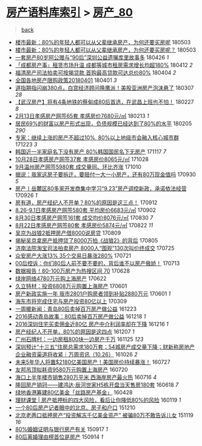 [房产语料库索引](../../README.md)  > [房产_80](房产_80.md)
====
> [back](../README.md)

- [楼市最新：80%的年轻人都可以从父辈继承房产，为何还要买房呢](http://jkwz.applinzi.com/ittc/7098883576047338513.html#%E6%A5%BC%E5%B8%82%E6%9C%80%E6%96%B0%EF%BC%9A80%25%E7%9A%84%E5%B9%B4%E8%BD%BB%E4%BA%BA%E9%83%BD%E5%8F%AF%E4%BB%A5%E4%BB%8E%E7%88%B6%E8%BE%88%E7%BB%A7%E6%89%BF%E6%88%BF%E4%BA%A7%EF%BC%8C%E4%B8%BA%E4%BD%95%E8%BF%98%E8%A6%81%E4%B9%B0%E6%88%BF%E5%91%A2) 180503  
- [楼市最新：80%的年轻人都可以从父辈继承房产，为何还要买房呢？](http://jkwz.applinzi.com/ittc/7098815129913394182.html#%E6%A5%BC%E5%B8%82%E6%9C%80%E6%96%B0%EF%BC%9A80%25%E7%9A%84%E5%B9%B4%E8%BD%BB%E4%BA%BA%E9%83%BD%E5%8F%AF%E4%BB%A5%E4%BB%8E%E7%88%B6%E8%BE%88%E7%BB%A7%E6%89%BF%E6%88%BF%E4%BA%A7%EF%BC%8C%E4%B8%BA%E4%BD%95%E8%BF%98%E8%A6%81%E4%B9%B0%E6%88%BF%E5%91%A2%EF%BC%9F) 180503  
- [一套房产80岁阿公赠与“90后”深圳公益遗嘱库里故事多](http://jkwz.applinzi.com/ittc/7096223541332804614.html#%E4%B8%80%E5%A5%97%E6%88%BF%E4%BA%A780%E5%B2%81%E9%98%BF%E5%85%AC%E8%B5%A0%E4%B8%8E%E2%80%9C90%E5%90%8E%E2%80%9D%E6%B7%B1%E5%9C%B3%E5%85%AC%E7%9B%8A%E9%81%97%E5%98%B1%E5%BA%93%E9%87%8C%E6%95%85%E4%BA%8B%E5%A4%9A) 180426 *1* 
- [「成都房产事」租赁市场升温 成都等城市租房需求增长均超180%](http://jkwz.applinzi.com/ittc/7091053457895326726.html#%E3%80%8C%E6%88%90%E9%83%BD%E6%88%BF%E4%BA%A7%E4%BA%8B%E3%80%8D%E7%A7%9F%E8%B5%81%E5%B8%82%E5%9C%BA%E5%8D%87%E6%B8%A9+%E6%88%90%E9%83%BD%E7%AD%89%E5%9F%8E%E5%B8%82%E7%A7%9F%E6%88%BF%E9%9C%80%E6%B1%82%E5%A2%9E%E9%95%BF%E5%9D%87%E8%B6%85180%25) 180412 *2* 
- [福清房产司法拍卖可按揭贷款 首购最高贷款可达总价80%](http://jkwz.applinzi.com/ittc/7088202931985974282.html#%E7%A6%8F%E6%B8%85%E6%88%BF%E4%BA%A7%E5%8F%B8%E6%B3%95%E6%8B%8D%E5%8D%96%E5%8F%AF%E6%8C%89%E6%8F%AD%E8%B4%B7%E6%AC%BE+%E9%A6%96%E8%B4%AD%E6%9C%80%E9%AB%98%E8%B4%B7%E6%AC%BE%E5%8F%AF%E8%BE%BE%E6%80%BB%E4%BB%B780%25) 180404 *2* 
- [全国各地房产限购政策20180401](http://jkwz.applinzi.com/ittc/7087059692927058951.html#%E5%85%A8%E5%9B%BD%E5%90%84%E5%9C%B0%E6%88%BF%E4%BA%A7%E9%99%90%E8%B4%AD%E6%94%BF%E7%AD%9620180401) 180401 *3* 
- [道指期指闪崩380点，白宫经济顾问换鹰派！美股亚洲房产泡沫悬了](http://jkwz.applinzi.com/ittc/7077770693892899856.html#%E9%81%93%E6%8C%87%E6%9C%9F%E6%8C%87%E9%97%AA%E5%B4%A9380%E7%82%B9%EF%BC%8C%E7%99%BD%E5%AE%AB%E7%BB%8F%E6%B5%8E%E9%A1%BE%E9%97%AE%E6%8D%A2%E9%B9%B0%E6%B4%BE%EF%BC%81%E7%BE%8E%E8%82%A1%E4%BA%9A%E6%B4%B2%E6%88%BF%E4%BA%A7%E6%B3%A1%E6%B2%AB%E6%82%AC%E4%BA%86) 180307 *28* 
- [【武汉房产】将有4条地铁的蔡甸成80后首选，在武昌上班也不怕！](http://jkwz.applinzi.com/ittc/7074807830781887499.html#%E3%80%90%E6%AD%A6%E6%B1%89%E6%88%BF%E4%BA%A7%E3%80%91%E5%B0%86%E6%9C%894%E6%9D%A1%E5%9C%B0%E9%93%81%E7%9A%84%E8%94%A1%E7%94%B8%E6%88%9080%E5%90%8E%E9%A6%96%E9%80%89%EF%BC%8C%E5%9C%A8%E6%AD%A6%E6%98%8C%E4%B8%8A%E7%8F%AD%E4%B9%9F%E4%B8%8D%E6%80%95%EF%BC%81) 180227 *8* 
- [2月13日孝感房产网签65套 孝感房价7680元/㎡](http://jkwz.applinzi.com/ittc/7069679299806626823.html#2%E6%9C%8813%E6%97%A5%E5%AD%9D%E6%84%9F%E6%88%BF%E4%BA%A7%E7%BD%91%E7%AD%BE65%E5%A5%97+%E5%AD%9D%E6%84%9F%E6%88%BF%E4%BB%B77680%E5%85%83%2F%E3%8E%A1) 180213 *1* 
- [居民69%的财富以房产形式出现，负债规模已经达到了80%的水平](http://jkwz.applinzi.com/ittc/7066259152349692938.html#%E5%B1%85%E6%B0%9169%25%E7%9A%84%E8%B4%A2%E5%AF%8C%E4%BB%A5%E6%88%BF%E4%BA%A7%E5%BD%A2%E5%BC%8F%E5%87%BA%E7%8E%B0%EF%BC%8C%E8%B4%9F%E5%80%BA%E8%A7%84%E6%A8%A1%E5%B7%B2%E7%BB%8F%E8%BE%BE%E5%88%B0%E4%BA%8680%25%E7%9A%84%E6%B0%B4%E5%B9%B3) 180205 *290* 
- [专家：继续上涨的房产不超过10%, 80%以上地级市会融入核心城市群](http://jkwz.applinzi.com/ittc/7050239988959020049.html#%E4%B8%93%E5%AE%B6%EF%BC%9A%E7%BB%A7%E7%BB%AD%E4%B8%8A%E6%B6%A8%E7%9A%84%E6%88%BF%E4%BA%A7%E4%B8%8D%E8%B6%85%E8%BF%8710%25%2C+80%25%E4%BB%A5%E4%B8%8A%E5%9C%B0%E7%BA%A7%E5%B8%82%E4%BC%9A%E8%9E%8D%E5%85%A5%E6%A0%B8%E5%BF%83%E5%9F%8E%E5%B8%82%E7%BE%A4) 171223 *3* 
- [韩国近一半家庭名下没有房产 80%韩国国民名下无房产](http://jkwz.applinzi.com/ittc/7036932974153565201.html#%E9%9F%A9%E5%9B%BD%E8%BF%91%E4%B8%80%E5%8D%8A%E5%AE%B6%E5%BA%AD%E5%90%8D%E4%B8%8B%E6%B2%A1%E6%9C%89%E6%88%BF%E4%BA%A7+80%25%E9%9F%A9%E5%9B%BD%E5%9B%BD%E6%B0%91%E5%90%8D%E4%B8%8B%E6%97%A0%E6%88%BF%E4%BA%A7) 171117 *7* 
- [10月28日孝感房产网签37套 孝感房价8065元/㎡](http://jkwz.applinzi.com/ittc/7029548753495786513.html#10%E6%9C%8828%E6%97%A5%E5%AD%9D%E6%84%9F%E6%88%BF%E4%BA%A7%E7%BD%91%E7%AD%BE37%E5%A5%97+%E5%AD%9D%E6%84%9F%E6%88%BF%E4%BB%B78065%E5%85%83%2F%E3%8E%A1) 171028  
- [9月温州房产网签5980套 成交量同、环比齐涨](http://jkwz.applinzi.com/ittc/7022827579336295440.html#9%E6%9C%88%E6%B8%A9%E5%B7%9E%E6%88%BF%E4%BA%A7%E7%BD%91%E7%AD%BE5980%E5%A5%97+%E6%88%90%E4%BA%A4%E9%87%8F%E5%90%8C%E3%80%81%E7%8E%AF%E6%AF%94%E9%BD%90%E6%B6%A8) 171010  
- [据说：我家这房子要拆迁，要赔付一大一小房产，还有80万现金值吗](http://jkwz.applinzi.com/ittc/7019129703582139408.html#%E6%8D%AE%E8%AF%B4%EF%BC%9A%E6%88%91%E5%AE%B6%E8%BF%99%E6%88%BF%E5%AD%90%E8%A6%81%E6%8B%86%E8%BF%81%EF%BC%8C%E8%A6%81%E8%B5%94%E4%BB%98%E4%B8%80%E5%A4%A7%E4%B8%80%E5%B0%8F%E6%88%BF%E4%BA%A7%EF%BC%8C%E8%BF%98%E6%9C%8980%E4%B8%87%E7%8E%B0%E9%87%91%E5%80%BC%E5%90%97) 170930 *5* 
- [房产丨岳麓区80多家开发商集中学习“9.23”房产调控新政，承诺依法经营](http://jkwz.applinzi.com/ittc/7017668497906336784.html#%E6%88%BF%E4%BA%A7%E4%B8%A8%E5%B2%B3%E9%BA%93%E5%8C%BA80%E5%A4%9A%E5%AE%B6%E5%BC%80%E5%8F%91%E5%95%86%E9%9B%86%E4%B8%AD%E5%AD%A6%E4%B9%A0%E2%80%9C9.23%E2%80%9D%E6%88%BF%E4%BA%A7%E8%B0%83%E6%8E%A7%E6%96%B0%E6%94%BF%EF%BC%8C%E6%89%BF%E8%AF%BA%E4%BE%9D%E6%B3%95%E7%BB%8F%E8%90%A5) 170926 *1* 
- [房有道，房产经纪人不开单？80%的原因是这三点！](http://jkwz.applinzi.com/ittc/7012387541876212753.html#%E6%88%BF%E6%9C%89%E9%81%93%EF%BC%8C%E6%88%BF%E4%BA%A7%E7%BB%8F%E7%BA%AA%E4%BA%BA%E4%B8%8D%E5%BC%80%E5%8D%95%EF%BC%9F80%25%E7%9A%84%E5%8E%9F%E5%9B%A0%E6%98%AF%E8%BF%99%E4%B8%89%E7%82%B9%EF%BC%81) 170912  
- [8.26-9.1日孝感房产网签580套 平均房价6683元/㎡](http://jkwz.applinzi.com/ittc/7008678160185689105.html#8.26-9.1%E6%97%A5%E5%AD%9D%E6%84%9F%E6%88%BF%E4%BA%A7%E7%BD%91%E7%AD%BE580%E5%A5%97+%E5%B9%B3%E5%9D%87%E6%88%BF%E4%BB%B76683%E5%85%83%2F%E3%8E%A1) 170902  
- [8月30日孝感房产网签161套 成交均价8076元/㎡](http://jkwz.applinzi.com/ittc/7007656872574977041.html#8%E6%9C%8830%E6%97%A5%E5%AD%9D%E6%84%9F%E6%88%BF%E4%BA%A7%E7%BD%91%E7%AD%BE161%E5%A5%97+%E6%88%90%E4%BA%A4%E5%9D%87%E4%BB%B78076%E5%85%83%2F%E3%8E%A1) 170830 *7* 
- [8月22日孝感房产网签80套 孝感房价5874元/㎡](http://jkwz.applinzi.com/ittc/7004688147911541777.html#8%E6%9C%8822%E6%97%A5%E5%AD%9D%E6%84%9F%E6%88%BF%E4%BA%A7%E7%BD%91%E7%AD%BE80%E5%A5%97+%E5%AD%9D%E6%84%9F%E6%88%BF%E4%BB%B75874%E5%85%83%2F%E3%8E%A1) 170822 *11* 
- [吴京为战狼2抵押房产借8000说房贷](http://jkwz.applinzi.com/ittc/6998821571740042257.html#%E5%90%B4%E4%BA%AC%E4%B8%BA%E6%88%98%E7%8B%BC2%E6%8A%B5%E6%8A%BC%E6%88%BF%E4%BA%A7%E5%80%9F8000%E8%AF%B4%E6%88%BF%E8%B4%B7) 170809  
- [揭秘吴京拿房产抵押贷了8000万拍《战狼2》的背后](http://jkwz.applinzi.com/ittc/6997972999784104976.html#%E6%8F%AD%E7%A7%98%E5%90%B4%E4%BA%AC%E6%8B%BF%E6%88%BF%E4%BA%A7%E6%8A%B5%E6%8A%BC%E8%B4%B7%E4%BA%868000%E4%B8%87%E6%8B%8D%E3%80%8A%E6%88%98%E7%8B%BC2%E3%80%8B%E7%9A%84%E8%83%8C%E5%90%8E) 170805  
- [济南法院淘宝司法拍卖房产 8000人“围观”130次叫价终成交](http://jkwz.applinzi.com/ittc/6994334877301081104.html#%E6%B5%8E%E5%8D%97%E6%B3%95%E9%99%A2%E6%B7%98%E5%AE%9D%E5%8F%B8%E6%B3%95%E6%8B%8D%E5%8D%96%E6%88%BF%E4%BA%A7+8000%E4%BA%BA%E2%80%9C%E5%9B%B4%E8%A7%82%E2%80%9D130%E6%AC%A1%E5%8F%AB%E4%BB%B7%E7%BB%88%E6%88%90%E4%BA%A4) 170725  
- [众安房产大涨13% 35个交易日暴涨280%](http://jkwz.applinzi.com/ittc/6992759630076576785.html#%E4%BC%97%E5%AE%89%E6%88%BF%E4%BA%A7%E5%A4%A7%E6%B6%A813%25+35%E4%B8%AA%E4%BA%A4%E6%98%93%E6%97%A5%E6%9A%B4%E6%B6%A8280%25) 170721  
- [00后控诉：你们80后人前不要不要的，背后谁不以房产傲娇！](http://jkwz.applinzi.com/ittc/6989781587057968144.html#00%E5%90%8E%E6%8E%A7%E8%AF%89%EF%BC%9A%E4%BD%A0%E4%BB%AC80%E5%90%8E%E4%BA%BA%E5%89%8D%E4%B8%8D%E8%A6%81%E4%B8%8D%E8%A6%81%E7%9A%84%EF%BC%8C%E8%83%8C%E5%90%8E%E8%B0%81%E4%B8%8D%E4%BB%A5%E6%88%BF%E4%BA%A7%E5%82%B2%E5%A8%87%EF%BC%81) 170713  
- [数据报告！80-100万房产为热搜区间 70](http://jkwz.applinzi.com/ittc/6984274061348570117.html#%E6%95%B0%E6%8D%AE%E6%8A%A5%E5%91%8A%EF%BC%8180-100%E4%B8%87%E6%88%BF%E4%BA%A7%E4%B8%BA%E7%83%AD%E6%90%9C%E5%8C%BA%E9%97%B4+70) 170628  
- [绿岸网络4780万元购上海房产](http://jkwz.applinzi.com/ittc/6982049071119205381.html#%E7%BB%BF%E5%B2%B8%E7%BD%91%E7%BB%9C4780%E4%B8%87%E5%85%83%E8%B4%AD%E4%B8%8A%E6%B5%B7%E6%88%BF%E4%BA%A7) 170622  
- [久立特材：投资6808万元购置上海房产](http://jkwz.applinzi.com/ittc/6974120583410222085.html#%E4%B9%85%E7%AB%8B%E7%89%B9%E6%9D%90%EF%BC%9A%E6%8A%95%E8%B5%846808%E4%B8%87%E5%85%83%E8%B4%AD%E7%BD%AE%E4%B8%8A%E6%B5%B7%E6%88%BF%E4%BA%A7) 170601  
- [房产新政实施一年 我市2801户购房者领到补贴2880万元](http://jkwz.applinzi.com/ittc/6974123402162865157.html#%E6%88%BF%E4%BA%A7%E6%96%B0%E6%94%BF%E5%AE%9E%E6%96%BD%E4%B8%80%E5%B9%B4+%E6%88%91%E5%B8%822801%E6%88%B7%E8%B4%AD%E6%88%BF%E8%80%85%E9%A2%86%E5%88%B0%E8%A1%A5%E8%B4%B42880%E4%B8%87%E5%85%83) 170601 *1* 
- [海东市将完成住宅与房产投资80亿以上](http://jkwz.applinzi.com/ittc/6942962822987383812.html#%E6%B5%B7%E4%B8%9C%E5%B8%82%E5%B0%86%E5%AE%8C%E6%88%90%E4%BD%8F%E5%AE%85%E4%B8%8E%E6%88%BF%E4%BA%A7%E6%8A%95%E8%B5%8480%E4%BA%BF%E4%BB%A5%E4%B8%8A) 170309  
- [一周暖新闻：青岛80后卖掉百万房产做公益](http://jkwz.applinzi.com/ittc/6914808069791155205.html#%E4%B8%80%E5%91%A8%E6%9A%96%E6%96%B0%E9%97%BB%EF%BC%9A%E9%9D%92%E5%B2%9B80%E5%90%8E%E5%8D%96%E6%8E%89%E7%99%BE%E4%B8%87%E6%88%BF%E4%BA%A7%E5%81%9A%E5%85%AC%E7%9B%8A) 161223  
- [2016感动青岛故事：80后卖掉百万房产做公益](http://jkwz.applinzi.com/ittc/6912871252586136580.html#2016%E6%84%9F%E5%8A%A8%E9%9D%92%E5%B2%9B%E6%95%85%E4%BA%8B%EF%BC%9A80%E5%90%8E%E5%8D%96%E6%8E%89%E7%99%BE%E4%B8%87%E6%88%BF%E4%BA%A7%E5%81%9A%E5%85%AC%E7%9B%8A) 161218 *1* 
- [2016深圳住宅买卖佣金近80亿 房产中介利润率却在下降](http://jkwz.applinzi.com/ittc/6912193650418516996.html#2016%E6%B7%B1%E5%9C%B3%E4%BD%8F%E5%AE%85%E4%B9%B0%E5%8D%96%E4%BD%A3%E9%87%91%E8%BF%9180%E4%BA%BF+%E6%88%BF%E4%BA%A7%E4%B8%AD%E4%BB%8B%E5%88%A9%E6%B6%A6%E7%8E%87%E5%8D%B4%E5%9C%A8%E4%B8%8B%E9%99%8D) 161216 *1* 
- [房产经纪人不开单，80%的原因是这四点](http://jkwz.applinzi.com/ittc/6908994879643714564.html#%E6%88%BF%E4%BA%A7%E7%BB%8F%E7%BA%AA%E4%BA%BA%E4%B8%8D%E5%BC%80%E5%8D%95%EF%BC%8C80%25%E7%9A%84%E5%8E%9F%E5%9B%A0%E6%98%AF%E8%BF%99%E5%9B%9B%E7%82%B9) 161207 *1* 
- [广州石牌村：一边房租800块一边房产千万](http://jkwz.applinzi.com/ittc/6904437447009502212.html#%E5%B9%BF%E5%B7%9E%E7%9F%B3%E7%89%8C%E6%9D%91%EF%BC%9A%E4%B8%80%E8%BE%B9%E6%88%BF%E7%A7%9F800%E5%9D%97%E4%B8%80%E8%BE%B9%E6%88%BF%E4%BA%A7%E5%8D%83%E4%B8%87) 161125 *123* 
- [深圳预计“十三五”住房总需求180万套；54城房产成交量下降；财新称房地产企业融资渠道将收紧｜万周资讯（10.26）](http://jkwz.applinzi.com/ittc/6893371170878915589.html#%E6%B7%B1%E5%9C%B3%E9%A2%84%E8%AE%A1%E2%80%9C%E5%8D%81%E4%B8%89%E4%BA%94%E2%80%9D%E4%BD%8F%E6%88%BF%E6%80%BB%E9%9C%80%E6%B1%82180%E4%B8%87%E5%A5%97%EF%BC%9B54%E5%9F%8E%E6%88%BF%E4%BA%A7%E6%88%90%E4%BA%A4%E9%87%8F%E4%B8%8B%E9%99%8D%EF%BC%9B%E8%B4%A2%E6%96%B0%E7%A7%B0%E6%88%BF%E5%9C%B0%E4%BA%A7%E4%BC%81%E4%B8%9A%E8%9E%8D%E8%B5%84%E6%B8%A0%E9%81%93%E5%B0%86%E6%94%B6%E7%B4%A7%EF%BD%9C%E4%B8%87%E5%91%A8%E8%B5%84%E8%AE%AF%EF%BC%8810.26%EF%BC%89) 161026 *2* 
- [未来5年华人将置$2180亿美国房产！美国房价持续暴涨！](http://jkwz.applinzi.com/ittc/6859474257284957188.html#%E6%9C%AA%E6%9D%A55%E5%B9%B4%E5%8D%8E%E4%BA%BA%E5%B0%86%E7%BD%AE%242180%E4%BA%BF%E7%BE%8E%E5%9B%BD%E6%88%BF%E4%BA%A7%EF%BC%81%E7%BE%8E%E5%9B%BD%E6%88%BF%E4%BB%B7%E6%8C%81%E7%BB%AD%E6%9A%B4%E6%B6%A8%EF%BC%81) 160727  
- [友邦吊顶拟耗资9580万元购置上海房产](http://jkwz.applinzi.com/ittc/6857028477404054533.html#%E5%8F%8B%E9%82%A6%E5%90%8A%E9%A1%B6%E6%8B%9F%E8%80%97%E8%B5%849580%E4%B8%87%E5%85%83%E8%B4%AD%E7%BD%AE%E4%B8%8A%E6%B5%B7%E6%88%BF%E4%BA%A7) 160720  
- [海口上半年楼市销售280万平米 西海岸房产最火热](http://jkwz.applinzi.com/ittc/6855511890566054916.html#%E6%B5%B7%E5%8F%A3%E4%B8%8A%E5%8D%8A%E5%B9%B4%E6%A5%BC%E5%B8%82%E9%94%80%E5%94%AE280%E4%B8%87%E5%B9%B3%E7%B1%B3+%E8%A5%BF%E6%B5%B7%E5%B2%B8%E6%88%BF%E4%BA%A7%E6%9C%80%E7%81%AB%E7%83%AD) 160716 *4* 
- [隆回房产销冠——建鸿达·辰河世家H5栋开盘当天售房180套](http://jkwz.applinzi.com/ittc/6845079701953184772.html#%E9%9A%86%E5%9B%9E%E6%88%BF%E4%BA%A7%E9%94%80%E5%86%A0%E2%80%94%E2%80%94%E5%BB%BA%E9%B8%BF%E8%BE%BE%C2%B7%E8%BE%B0%E6%B2%B3%E4%B8%96%E5%AE%B6H5%E6%A0%8B%E5%BC%80%E7%9B%98%E5%BD%93%E5%A4%A9%E5%94%AE%E6%88%BF180%E5%A5%97) 160618 *7* 
- [绿地香港筹建80亿美金「丝路房产基金」](http://jkwz.applinzi.com/ittc/6825535639176872964.html#%E7%BB%BF%E5%9C%B0%E9%A6%99%E6%B8%AF%E7%AD%B9%E5%BB%BA80%E4%BA%BF%E7%BE%8E%E9%87%91%E3%80%8C%E4%B8%9D%E8%B7%AF%E6%88%BF%E4%BA%A7%E5%9F%BA%E9%87%91%E3%80%8D) 160428  
- [理财课堂 | 房产抵押标的四大风险，看后让你降低80%的风险](http://jkwz.applinzi.com/ittc/6789100148252738565.html#%E7%90%86%E8%B4%A2%E8%AF%BE%E5%A0%82+%7C+%E6%88%BF%E4%BA%A7%E6%8A%B5%E6%8A%BC%E6%A0%87%E7%9A%84%E5%9B%9B%E5%A4%A7%E9%A3%8E%E9%99%A9%EF%BC%8C%E7%9C%8B%E5%90%8E%E8%AE%A9%E4%BD%A0%E9%99%8D%E4%BD%8E80%25%E7%9A%84%E9%A3%8E%E9%99%A9) 160119 *1* 
- [一个80后房产记者眼中的北京、房子和户口](http://jkwz.applinzi.com/ittc/6774202029899777029.html#%E4%B8%80%E4%B8%AA80%E5%90%8E%E6%88%BF%E4%BA%A7%E8%AE%B0%E8%80%85%E7%9C%BC%E4%B8%AD%E7%9A%84%E5%8C%97%E4%BA%AC%E3%80%81%E6%88%BF%E5%AD%90%E5%92%8C%E6%88%B7%E5%8F%A3) 151210  
- [北京老两口抵押房产“投资解冻千亿美金资产” 被骗80万不敢告诉儿女](http://jkwz.applinzi.com/ittc/6766457612023628805.html#%E5%8C%97%E4%BA%AC%E8%80%81%E4%B8%A4%E5%8F%A3%E6%8A%B5%E6%8A%BC%E6%88%BF%E4%BA%A7%E2%80%9C%E6%8A%95%E8%B5%84%E8%A7%A3%E5%86%BB%E5%8D%83%E4%BA%BF%E7%BE%8E%E9%87%91%E8%B5%84%E4%BA%A7%E2%80%9D+%E8%A2%AB%E9%AA%9780%E4%B8%87%E4%B8%8D%E6%95%A2%E5%91%8A%E8%AF%89%E5%84%BF%E5%A5%B3) 151119 *16* 
- [80%婚姻证明与银行房产有关](http://jkwz.applinzi.com/ittc/6742942769334174725.html#80%25%E5%A9%9A%E5%A7%BB%E8%AF%81%E6%98%8E%E4%B8%8E%E9%93%B6%E8%A1%8C%E6%88%BF%E4%BA%A7%E6%9C%89%E5%85%B3) 150917 *1* 
- [80后离婚理由榜首位是房产](http://jkwz.applinzi.com/ittc/6741729776081503237.html#80%E5%90%8E%E7%A6%BB%E5%A9%9A%E7%90%86%E7%94%B1%E6%A6%9C%E9%A6%96%E4%BD%8D%E6%98%AF%E6%88%BF%E4%BA%A7) 150914 *1* 
